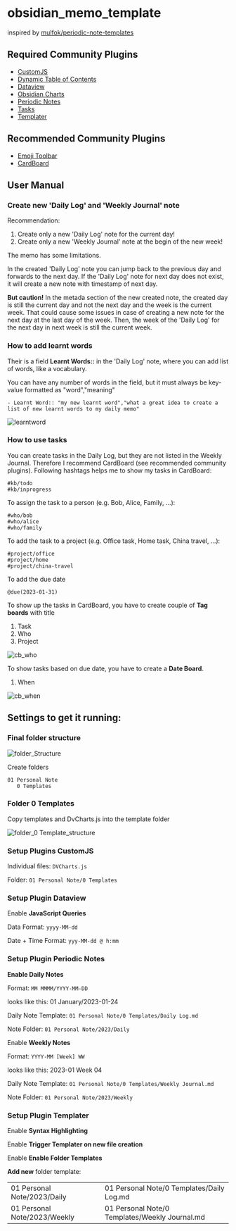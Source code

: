 # obsidian_memo_template
 inspired by [mulfok/periodic-note-templates ](https://github.com/mulfok/periodic-note-templates)

## Required Community Plugins
- [CustomJS](https://github.com/samlewis0602/obsidian-custom-js)
- [Dynamic Table of Contents](https://github.com/Aidurber/obsidian-plugin-dynamic-toc)
- [Dataview](https://github.com/blacksmithgu/obsidian-dataview)
- [Obsidian Charts](https://github.com/phibr0/obsidian-charts)
- [Periodic Notes](https://github.com/liamcain/obsidian-periodic-notes)
- [Tasks](https://github.com/schemar/obsidian-tasks)
- [Templater](https://github.com/SilentVoid13/Templater)

## Recommended Community Plugins
- [Emoji Toolbar](https://github.com/oliveryh/obsidian-emoji-toolbar)
- [CardBoard](https://github.com/roovo/obsidian-card-board)

## User Manual

### Create new 'Daily Log' and 'Weekly Journal' note

Recommendation: 
1. Create only a new 'Daily Log' note for the current day!
1. Create only a new 'Weekly Journal' note at the begin of the new week!

The memo has some limitations.

In the created 'Daily Log' note you can jump back to the previous day and forwards to the next day. If the 'Daily Log' note for next day does not exist, it will create a new note with timestamp of next day.

**But caution!** In the metada section of the new created note, the created day is still the current day and not the next day and the week is the current week. That could cause some issues in case of creating a new note for the next day at the last day of the week. Then, the week of the 'Daily Log' for the next day in next week is still the current week.

### How to add learnt words

Their is a field **Learnt Words::** in the 'Daily Log' note, where you can add list of words, like a vocabulary.

You can have any number of words in the field, but it must always be key-value formatted as "word","meaning"
```
- Learnt Word:: "my new learnt word","what a great idea to create a list of new learnt words to my daily memo"
```
![learntword](https://user-images.githubusercontent.com/40318953/214413602-29a372aa-e0b3-4b1e-8f43-34f087dae699.png)

### How to use tasks
You can create tasks in the Daily Log, but they are not listed in the Weekly Journal. Therefore I recommend CardBoard (see recommended community plugins).
Following hashtags helps me to show my tasks in CardBoard:
```
#kb/todo
#kb/inprogress
```
To assign the task to a person (e.g. Bob, Alice, Family, ...):
```
#who/bob
#who/alice
#who/family
```
To add the task to a project (e.g. Office task, Home task, China travel, ...):
```
#project/office
#project/home
#project/china-travel
```
To add the due date
```
@due(2023-01-31)
```

To show up the tasks in CardBoard, you have to create couple of **Tag boards** with title
1. Task
1. Who
1. Project

![cb_who](https://user-images.githubusercontent.com/40318953/214409660-022a6503-67b4-4312-a4b3-e85a4817a540.png)




To show tasks based on due date, you have to create a **Date Board**.
1. When

![cb_when](https://user-images.githubusercontent.com/40318953/214407632-50670aa2-753b-48b7-b8ca-4c374d47a804.png)

## Settings to get it running:

### Final folder structure
![folder_Structure](https://user-images.githubusercontent.com/40318953/214385423-c285956c-b250-49b7-98a3-5af25672cda9.png)

Create folders 
```
01 Personal Note
   0 Templates
```

### Folder 0 Templates
Copy templates and DvCharts.js into the template folder 

![folder_0 Template_structure](https://user-images.githubusercontent.com/40318953/214386222-6ead6a56-8686-4438-81ed-5eb01828699d.png)

### Setup Plugins CustomJS

Individual files: ```DVCharts.js```

Folder: ```01 Personal Note/0 Templates```

### Setup Plugin Dataview

Enable **JavaScript Queries**

Data Format: ```yyyy-MM-dd```

Date + Time Format: ```yyy-MM-dd @ h:mm```

### Setup Plugin Periodic Notes
**Enable Daily Notes**

Format: ```MM MMMM/YYYY-MM-DD```

looks like this: 01 January/2023-01-24

Daily Note Template: ```01 Personal Note/0 Templates/Daily Log.md```

Note Folder: ```01 Personal Note/2023/Daily```

Enable **Weekly Notes**

Format: ```YYYY-MM [Week] WW```

looks like this: 2023-01 Week 04

Daily Note Template: ```01 Personal Note/0 Templates/Weekly Journal.md```

Note Folder: ```01 Personal Note/2023/Weekly```

### Setup Plugin Templater

Enable **Syntax Highlighting**

Enable **Trigger Templater on new file creation**

Enable **Enable Folder Templates**

**Add new** folder template:

|||
|---|---|
|01 Personal Note/2023/Daily | 01 Personal Note/0 Templates/Daily Log.md|
|01 Personal Note/2023/Weekly | 01 Personal Note/0 Templates/Weekly Journal.md|



